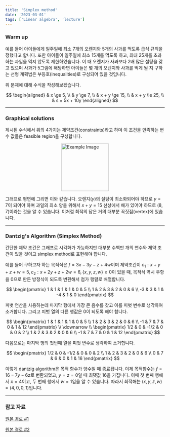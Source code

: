 ```yaml
---
title: 'Simplex method'
date: '2023-03-01'
tags: ['Linear algebra', 'lecture']
---
```


### Warm up

예를 들어 아이들에게 일주일에 최소 7개의 오렌지와 5개의 사과를 먹도록 급식 규칙을 정했다고 합니다. 또한 아이들이 일주일에 최소 15개를 먹도록 하고, 최대 25개를 초과하는 과일을 먹지 않도록 제한하였습니다. 이 때 오렌지가 사과보다 2배 많은 설탕을 갖고 있으며 사과가 5그램에 해당하면 아이들은 몇 개의 오렌지와 사과를 먹게 될 지 구하는 선형 계획법은 부등호(inequalities)로 구성되어 있을 것입니다.

위 문제에 대해 수식을 작성해보겠습니다.

$$
\begin{aligned}
& x \ge 5, \\
& y \ge 7, \\
& x + y \ge 15, \\
& x + y \le 25, \\
& s = 5x + 10y
\end{aligned}
$$

---

### Graphical solutions

제시된 수식에서 위의 4가지는 제약조건(constraints)라고 하며 이 조건을 만족하는 변수 값들은 feasible region을 구성합니다.

<img src="https://velog.velcdn.com/images/devjo/post/5ca6b525-c568-4396-9c6b-aa8208a60e24/image.png" alt="Example Image" style="display: block; margin: 0 auto; height:150;" />

그래프로 평면에 그리면 이와 같습니다. 오렌지$(y)$의 설탕이 최소화되어야 하므로 $y=7$이 되어야 하며 과일의 최소 양을 위해서 $x+y=15$ 선상에서 해가 있어야 하므로 $(8,7)$이라는 것을 알 수 있습니다. 이처럼 최적의 답은 거의 대부분 꼭짓점(vertex)에 있습니다.

---

### Dantzig's Algorithm (Simplex Method)

간단한 제약 조건은 그래프로 시각화가 가능하지만 대부분 수백만 개의 변수와 제약 조건이 있을 것이고 simplex method로 표현해야 합니다.

예를 들어 구하고자 하는 목적식은 $f = 3x-3y-z+4w$이며 제약조건이 $c_1 : x+y+z+w=5, c_2 : x+2y+z+2w=6, \{x, y, z, w\} \ge 0$이 있을 때, 목적식 역시 우항을 0으로 만든 방정식이 되도록 변환해서 첨가 행렬로 배열합니다.

$$
\begin{pmatrix}
1 & 1 & 1 & 1 & 0 & 5 \\
1 & 2 & 3 & 2 & 0 & 6 \\
-3 & 3 & 1 & -4 & 1 & 0
\end{pmatrix}
$$

피벗 연산을 사용하는데 마지막 행에서 가장 큰 음수를 찾고 이를 피벗 변수로 생각하여 소거합니다. 그리고 피벗 열의 다른 행값은 0이 되도록 해야 합니다.

$$
\begin{pmatrix}
1 & 1 & 1 & 1 & 0 & 5 \\
1 & 2 & 3 & 2 & 0 & 6 \\
-1 & 7 & 7 & 0 & 1 & 12
\end{pmatrix} \\
\downarrow \\
\begin{pmatrix}
1/2 & 0 & -1/2 & 0 & 0 & 2 \\
1 & 2 & 3 & 2 & 0 & 6 \\
-1 & 7 & 7 & 0 & 1 & 12
\end{pmatrix}
$$

다음으로는 마지막 행의 첫번째 열을 피벗 변수로 생각하여 소거합니다.

$$
\begin{pmatrix}
1/2 & 0 & -1/2 & 0 & 0 & 2 \\
1 & 2 & 3 & 2 & 0 & 6 \\
0 & 7 & 6 & 0 & 1 & 16
\end{pmatrix}
$$

이렇게 dantzig algorithm은 목적 함수가 양수일 때 종료됩니다. 이제 목적함수는 $f=16-7y-6z$로 변환되었고, $y=z=0$일 때 최댓값 16을 가집니다. 이때 첫 번째 행에서 $x=4$이고, 두 번째 행에서 $w=1$임을 알 수 있습니다. 따라서 최적해는 $(x,y,z,w)=(4,0,0,1)$입니다.

---

### 참고 자료

[원본 경로 #1](http://matrix.skku.ac.kr/2015-Album/BigBook-LinearAlgebra-2015.pdf)

[원본 경로 #2](https://www.math.ucdavis.edu/~linear/linear-guest.pdf)